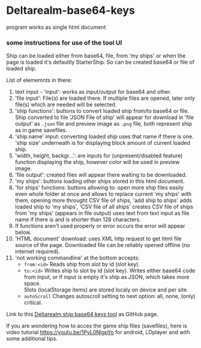 # Deltarealm-base64-keys

program works as single html document  

### some instructions for use of the tool UI

Ship can be loaded either from base64, file, from 'my ships' or when the page is loaded it's defaultly StarterShip. So can be created base64 or file of loaded ship.  

List of elememnts in there:  

1. text input - 'input': works as input/output for base64 and other.  
2. 'file input': File(s) are loaded there. If multiple files are opened, later only file(s) which are needed will be selected.  
3. 'ship functions': buttons to convert loaded ship from/to base64 or file. Ship converted to file 'JSON File of ship' will appear for download in 'file output' as `.json` file and preview image as `.png` file, both represent ship as in game savefiles.  
4. 'ship.name' input: converting loaded ship uses that name if there is one. 'ship size' underneath is for displaying block amount of current loaded ship.  
5. 'width, height, backgr...': are inputs for (unpresent/disabled feature) function displaying the ship, however color will be used in preview image.  
6. 'file output': created files will appear there waiting to be downloaded.  
7. 'my ships': buttons loading other ships stored in this html document.  
8. 'for ships' functions: buttons allowing to: open more ship files easily even whole folder at once and allows to replace current 'my ships' with them, opening more throught CSV file of ships, 'add ship to ships' adds loaded ship to 'my ships', 'CSV file of all ships' creates CSV file of ships from 'my ships' (appears in file output) uses text from text input as file name if there is and is shorter than 128 characters.  
9. If functions aren't used properly or error occurs the error will appear below.  
10. 'HTML document' download: uses XML http request to get html file source of the page. Downloaded file can be reliably opened offline (no internet required).  
11. 'not working commandline' at the bottom accepts:  
    - `from:<id>` Reads ship from slot by id (slot key).  
    - `to:<id>` Writes ship to slot by id (slot key). Writes either base64 code from input, or if input is empty it's ship as JSON, which takes more space.  
    Slots (localStorage items) are stored localy on device and per site.  
    - `autoScroll` Changes autoscroll setting to next option: all, none, (only) critical.  

Link to this [Deltarealm ship base64 keys tool](https://KaaBEL.github.io/Deltarealm-b64-keys) as GitHub page.  

If you are wondering how to acces the game ship files (savefiles), here is video tutorial https://youtu.be/1PyL0NlgpYo for android, LDplayer and with some additional tips.
